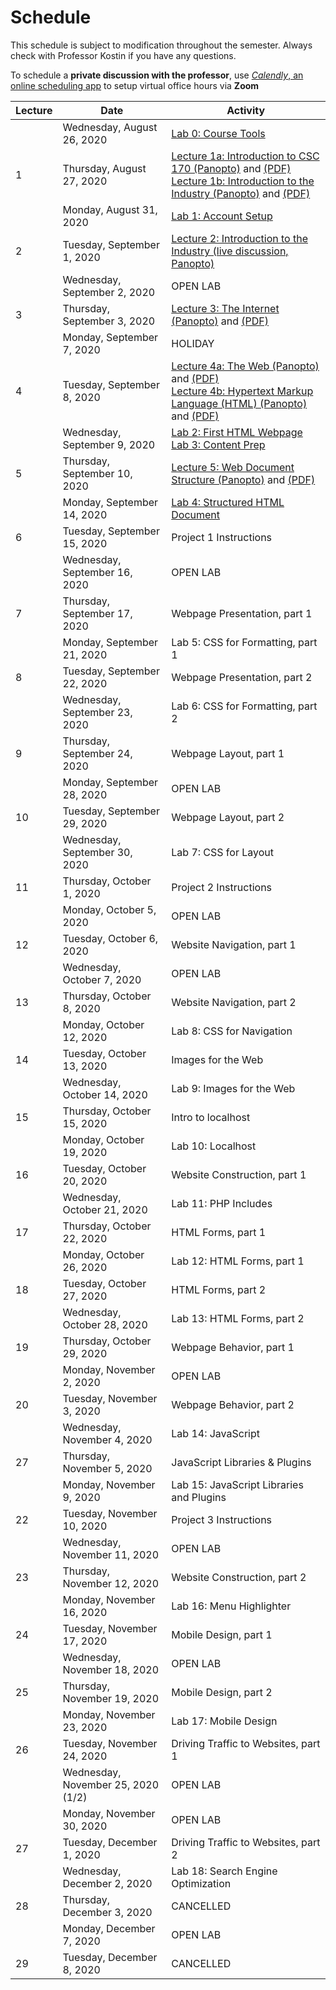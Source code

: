 # Schedule
This schedule is subject to modification throughout the semester. Always check with Professor Kostin if you have any questions.

To schedule a **private discussion with the professor**, use [*Calendly*, an online scheduling app](https://calendly.com/rkostin) to setup virtual office hours via **Zoom**

| Lecture | Date                               | Activity                                                     |
| ------- | ---------------------------------- | ------------------------------------------------------------ |
|         | Wednesday, August 26, 2020         | [Lab 0: Course Tools](lab00-course-tools/instructions.md)    |
| 1       | Thursday, August 27, 2020          | [Lecture 1a: Introduction to CSC 170 (Panopto)](https://rochester.hosted.panopto.com/Panopto/Pages/Viewer.aspx?id=e58e1be2-c486-4fa3-923c-ac210147946a) and [(PDF)](01-intro/intro-csc170.pdf) <br>[Lecture 1b: Introduction to the Industry (Panopto)](https://rochester.hosted.panopto.com/Panopto/Pages/Viewer.aspx?id=b7440498-5192-4d2e-85d1-ac210178a5c6) and [(PDF)](01-intro/intro-industry.pdf) |
|         | Monday, August 31, 2020            | [Lab 1: Account Setup](lab01-account-setup/instructions.md)  |
| 2       | Tuesday, September 1, 2020         | [Lecture 2: Introduction to the Industry (live discussion, Panopto)](https://rochester.hosted.panopto.com/Panopto/Pages/Viewer.aspx?id=1439232b-d12b-4629-8175-ac29017a80b7) |
|         | Wednesday, September 2, 2020       | OPEN LAB                                                     |
| 3       | Thursday, September 3, 2020        | [Lecture 3: The Internet (Panopto)](https://rochester.hosted.panopto.com/Panopto/Pages/Viewer.aspx?id=846fc184-5773-4359-be9f-ac2a013a3a92) and [(PDF)](03-the-internet/the-internet.pdf) |
|         | Monday, September 7, 2020          | HOLIDAY                                                      |
| 4       | Tuesday, September 8, 2020         | [Lecture 4a: The Web (Panopto)](https://rochester.hosted.panopto.com/Panopto/Pages/Viewer.aspx?id=581f81a1-98f1-4930-9d1b-ac2e0127f260) and [(PDF)](04-the-web-and-html/the-web.pdf)<br>[Lecture 4b: Hypertext Markup Language (HTML) (Panopto)](https://rochester.hosted.panopto.com/Panopto/Pages/Viewer.aspx?id=356d3380-f28d-47cb-aa19-ac2e013618fd) and [(PDF)](04-the-web-and-html/html.pdf) |
|         | Wednesday, September 9, 2020       | [Lab 2: First HTML Webpage](lab02-first-html-webpage/instructions.md)<br>[Lab 3: Content Prep](lab03-content-prep/instructions.md) |
| 5       | Thursday, September 10, 2020       | [Lecture 5: Web Document Structure (Panopto)](https://rochester.hosted.panopto.com/Panopto/Pages/Viewer.aspx?id=22f4c342-27e4-48ca-9629-ac31017c7307) and [(PDF)](05-web-document-structure/web-document-structure.pdf) |
|         | Monday, September 14, 2020         | [Lab 4: Structured HTML Document](lab04-structured-html-document/instructions.md) |
| 6       | Tuesday, September 15, 2020        | Project 1 Instructions                                       |
|         | Wednesday, September 16, 2020      | OPEN LAB                                                     |
| 7       | Thursday, September 17, 2020       | Webpage Presentation, part 1                                 |
|         | Monday, September 21, 2020         | Lab 5: CSS for Formatting, part 1                            |
| 8       | Tuesday, September 22, 2020        | Webpage Presentation, part 2                                 |
|         | Wednesday, September 23, 2020      | Lab 6: CSS for Formatting, part 2                            |
| 9       | Thursday, September 24, 2020       | Webpage Layout, part 1                                       |
|         | Monday, September 28, 2020         | OPEN LAB                                                     |
| 10      | Tuesday, September 29, 2020        | Webpage Layout, part 2                                       |
|         | Wednesday, September 30, 2020      | Lab 7: CSS for Layout                                        |
| 11      | Thursday, October 1, 2020          | Project 2 Instructions                                       |
|         | Monday, October 5, 2020            | OPEN LAB                                                     |
| 12      | Tuesday, October 6, 2020           | Website Navigation, part 1                                   |
|         | Wednesday, October 7, 2020         | OPEN LAB                                                     |
| 13      | Thursday, October 8, 2020          | Website Navigation, part 2                                   |
|         | Monday, October 12, 2020           | Lab 8: CSS for Navigation                                    |
| 14      | Tuesday, October 13, 2020          | Images for the Web                                           |
|         | Wednesday, October 14, 2020        | Lab 9: Images for the Web                                    |
| 15      | Thursday, October 15, 2020         | Intro to localhost                                           |
|         | Monday, October 19, 2020           | Lab 10: Localhost                                            |
| 16      | Tuesday, October 20, 2020          | Website Construction, part 1                                 |
|         | Wednesday, October 21, 2020        | Lab 11: PHP Includes                                         |
| 17      | Thursday, October 22, 2020         | HTML Forms, part 1                                           |
|         | Monday, October 26, 2020           | Lab 12: HTML Forms, part 1                                   |
| 18      | Tuesday, October 27, 2020          | HTML Forms, part 2                                           |
|         | Wednesday, October 28, 2020        | Lab 13: HTML Forms, part 2                                   |
| 19      | Thursday, October 29, 2020         | Webpage Behavior, part 1                                     |
|         | Monday, November 2, 2020           | OPEN LAB                                                     |
| 20      | Tuesday, November 3, 2020          | Webpage Behavior, part 2                                     |
|         | Wednesday, November 4, 2020        | Lab 14: JavaScript                                           |
| 27      | Thursday, November 5, 2020         | JavaScript Libraries & Plugins                               |
|         | Monday, November 9, 2020           | Lab 15: JavaScript Libraries and Plugins                     |
| 22      | Tuesday, November 10, 2020         | Project 3 Instructions                                       |
|         | Wednesday, November 11, 2020       | OPEN LAB                                                     |
| 23      | Thursday, November 12, 2020        | Website Construction, part 2                                 |
|         | Monday, November 16, 2020          | Lab 16: Menu Highlighter                                     |
| 24      | Tuesday, November 17, 2020         | Mobile Design, part 1                                        |
|         | Wednesday, November 18, 2020       | OPEN LAB                                                     |
| 25      | Thursday, November 19, 2020        | Mobile Design, part 2                                        |
|         | Monday, November 23, 2020          | Lab 17: Mobile Design                                        |
| 26      | Tuesday, November 24, 2020         | Driving Traffic to Websites, part 1                          |
|         | Wednesday, November 25, 2020 (1/2) | OPEN LAB                                                     |
|         | Monday, November 30, 2020          | OPEN LAB                                                     |
| 27      | Tuesday, December 1, 2020          | Driving Traffic to Websites, part 2                          |
|         | Wednesday, December 2, 2020        | Lab 18: Search Engine Optimization                           |
| 28      | Thursday, December 3, 2020         | CANCELLED                                                    |
|         | Monday, December 7, 2020           | OPEN LAB                                                     |
| 29      | Tuesday, December 8, 2020          | CANCELLED                                                    |

